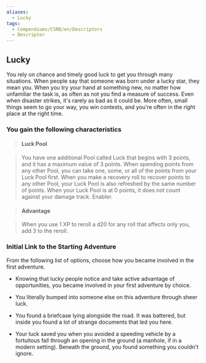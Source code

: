 ```yaml
---
aliases:
  - Lucky
tags:
  - Compendiums/CSRD/en/Descriptors
  - Descriptor
---
```

  
## Lucky    
You rely on chance and timely good luck to get you through many situations. When people say that someone was born under a lucky star, they mean you. When you try your hand at something new, no matter how unfamiliar the task is, as often as not you find a measure of success. Even when disaster strikes, it's rarely as bad as it could be. More often, small things seem to go your way, you win contests, and you're often in the right place at the right time.  
### You gain the following characteristics    
> #### Luck Pool  
> You have one additional Pool called Luck that begins with 3 points, and it has a maximum value of 3 points. When spending points from any other Pool, you can take one, some, or all of the points from your Luck Pool first. When you make a recovery roll to recover points to any other Pool, your Luck Pool is also refreshed by the same number of points. When your Luck Pool is at 0 points, it does not count against your damage track. Enabler.    
  
> #### Advantage  
> When you use 1 XP to reroll a d20 for any roll that affects only you, add 3 to the reroll.    
  
### Initial Link to the Starting Adventure    
From the following list of options, choose how you became involved in the first adventure.    
- Knowing that lucky people notice and take active advantage of opportunities, you became involved in your first adventure by choice.    
- You literally bumped into someone else on this adventure through sheer luck.    
- You found a briefcase lying alongside the road. It was battered, but inside you found a lot of strange documents that led you here.    
- Your luck saved you when you avoided a speeding vehicle by a fortuitous fall through an opening in the ground (a manhole, if in a modern setting). Beneath the ground, you found something you couldn't ignore.  